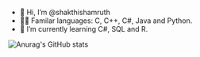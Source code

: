 - 👋 Hi, I’m @shakthishamruth
- 👨‍💻 Familar languages: C, C++, C#, Java and Python. 
- 🌱 I’m currently learning C#, SQL and R.

![Anurag's GitHub stats](https://github-readme-stats.vercel.app/api?username=shakthishamruth&show_icons=true&theme=transparent)
